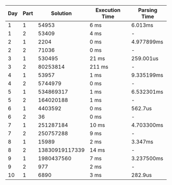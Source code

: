 | Day | Part | Solution | Execution Time | Parsing Time |
| --- | ---- | -------- | ------------- | ------------ |
| 1 | 1 | 54953 | 6 ms | 6.013ms |
| 1 | 2 | 53409 | 4 ms | - |
| 2 | 1 | 2204 | 0 ms | 4.977899ms |
| 2 | 2 | 71036 | 0 ms | - |
| 3 | 1 | 530495 | 21 ms | 259.001us |
| 3 | 2 | 80253814 | 211 ms | - |
| 4 | 1 | 53957 | 1 ms | 9.335199ms |
| 4 | 2 | 5744979 | 0 ms | - |
| 5 | 1 | 534869317 | 1 ms | 6.532301ms |
| 5 | 2 | 164020188 | 1 ms | - |
| 6 | 1 | 4403592 | 0 ms | 562.7us |
| 6 | 2 | 36 | 0 ms | - |
| 7 | 1 | 251287184 | 10 ms | 4.703300ms |
| 7 | 2 | 250757288 | 9 ms | - |
| 8 | 1 | 15989 | 2 ms | 3.347ms |
| 8 | 2 | 13830919117339 | 14 ms | - |
| 9 | 1 | 1980437560 | 7 ms | 3.237500ms |
| 9 | 2 | 977 | 2 ms | - |
| 10 | 1 | 6890 | 3 ms | 282.9us |
